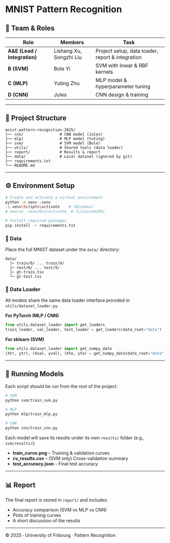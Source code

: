 # MNIST Pattern Recognition

## 👥 Team & Roles

| Role | Members | Task |
|------|----------|------|
| **A\&E (Lead / Integration)** | Lishang Xu, Songzhi Liu| Project setup, data loader, report & integration |
| **B (SVM)** | Bole Yi | SVM with linear & RBF kernels |
| **C (MLP)** | Yuting Zhu | MLP model & hyperparameter tuning |
| **D (CNN)** | Jules | CNN design & training |

-----

## 📁 Project Structure

```
mnist-pattern-recognition-2025/
├── cnn/                # CNN model (Jules)
├── mlp/                # MLP model (Yuting)
├── svm/                # SVM model (Bole)
├── utils/              # Shared tools (data loader)
├── report/             # Results & report
├── data/               # Local dataset (ignored by git)
├── requirements.txt
└── README.md
```

-----

## ⚙️ Environment Setup

```bash
# Create and activate a virtual environment
python -m venv .venv
.\.venv\Scripts\activate    # (Windows)
# source .venv/bin/activate  # (Linux/macOS)

# Install required packages
pip install -r requirements.txt
```

### 💾 Data

Place the full MNIST dataset under the `data/` directory:

```
data/
  ├─ train/0/ ... train/9/
  ├─ test/0/ ... test/9/
  ├─ gt-train.tsv
  └─ gt-test.tsv
```

### 🧰 Data Loader

All models share the same data loader interface provided in `utils/dataset_loader.py`.

**For PyTorch (MLP / CNN)**

```python
from utils.dataset_loader import get_loaders
train_loader, val_loader, test_loader = get_loaders(data_root="data")
```

**For sklearn (SVM)**

```python
from utils.dataset_loader import get_numpy_data
(Xtr, ytr), (Xval, yval), (Xte, yte) = get_numpy_data(data_root="data")
```

-----

## 🚀 Running Models

Each script should be run from the root of the project.

```bash
# SVM
python svm/train_svm.py

# MLP
python mlp/train_mlp.py

# CNN
python cnn/train_cnn.py
```

Each model will save its results under its own `results/` folder (e.g., `svm/results/`):

  * **train\_curve.png** – Training & validation curves
  * **cv\_results.csv** – (SVM only) Cross-validation summary
  * **test\_accuracy.json** – Final test accuracy

-----

## 📊 Report

The final report is stored in `report/` and includes:

  * Accuracy comparison (SVM vs MLP vs CNN)
  * Plots of training curves
  * A short discussion of the results

-----

© 2025 · University of Fribourg · Pattern Recognition
